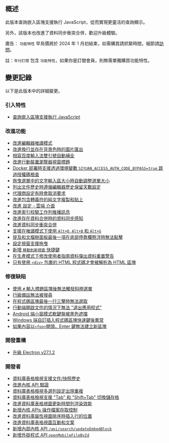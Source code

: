 ## 概述

此版本查詢嵌入區塊支援執行 JavaScript，從而實現更靈活的查詢顯示。

另外，該版本也改進了資料同步衝突合併，歡迎升級體驗。

廣告： `功能特性` 早鳥價將於 2024 年 1 月初結束，如需購買請抓緊時間，細節請[訪問](https://b3log.org/siyuan/pricing.html)。

註：`年付訂閱` 包含 `功能特性`，如果你是訂閱會員，則無需單獨購買功能特性。

## 變更記錄

以下是此版本中的詳細變更。

### 引入特性

* [查詢嵌入區塊支援執行 JavaScript](https://github.com/siyuan-note/siyuan/issues/9648)

### 改進功能

* [改進編輯器唯讀模式](https://github.com/siyuan-note/siyuan/issues/9598)
* [改進換行並存在背景色時的圖片匯出](https://github.com/siyuan-note/siyuan/issues/9685)
* [相容百度輸入法雙引號自動補全](https://github.com/siyuan-note/siyuan/issues/9686)
* [改進行動裝置瀏覽器視窗標題](https://github.com/siyuan-note/siyuan/issues/9695)
* [Docker 部署時支援透過環境變數 `SIYUAN_ACCESS_AUTH_CODE_BYPASS=true` 跳過授權碼檢查](https://github.com/siyuan-note/siyuan/issues/9709)
* [拖曳選單中的文字輸入區大小時自動調整選單大小](https://github.com/siyuan-note/siyuan/issues/9715)
* [列出文件歷史時遵循編輯器歷史保留天數設定](https://github.com/siyuan-note/siyuan/issues/9723)
* [代理商設定有時會取消要求](https://github.com/siyuan-note/siyuan/issues/9725)
* [改進包含轉義符的純文字複製和貼上](https://github.com/siyuan-note/siyuan/issues/9727)
* [改進 設定 - 雲端 介面](https://github.com/siyuan-note/siyuan/issues/9730)
* [改進索引校驗工作列推播訊息](https://github.com/siyuan-note/siyuan/issues/9739)
* [改進存在資料合併時的資料同步感知](https://github.com/siyuan-note/siyuan/issues/9740)
* [改進資料同步衝突合併](https://github.com/siyuan-note/siyuan/issues/9741)
* [支援在唯讀模式下使用 `Alt+O`, `Alt+B` 和 `Alt+G`](https://github.com/siyuan-note/siyuan/issues/9745)
* [提及和文檔樹面板最後一項在底部停靠欄懸浮時無法點擊](https://github.com/siyuan-note/siyuan/issues/9750)
* [設定視窗支援拖曳](https://github.com/siyuan-note/siyuan/issues/9752)
* [新增 `移動到新視窗` 快捷鍵](https://github.com/siyuan-note/siyuan/issues/9754)
* [在生產模式下修改使用者指南資料彈出資料重置警告](https://github.com/siyuan-note/siyuan/issues/9757)
* [只有使用 `<div>` 包裹的 HTML 程式碼才會被解析為 HTML 區塊](https://github.com/siyuan-note/siyuan/issues/9758)

### 修復缺陷

* [使用 `#` 輸入標題區塊後無法觸發斜桿選單](https://github.com/siyuan-note/siyuan/issues/9022)
* [行級備註無法被搜尋](https://github.com/siyuan-note/siyuan/issues/9710)
* [在程式碼區塊最後一行三擊時無法選取](https://github.com/siyuan-note/siyuan/issues/9714)
* [行動端開啟文件的情況下無法 "退出應用程式"](https://github.com/siyuan-note/siyuan/issues/9717)
* [Android 端小窗模式軟鍵盤被黑色遮擋](https://github.com/siyuan-note/siyuan/issues/9726)
* [Windows 端自訂插入程式碼區塊快速鍵後異常](https://github.com/siyuan-note/siyuan/issues/9735)
* [如果內容以`<foo>`開頭，Enter 鍵無法建立新區塊](https://github.com/siyuan-note/siyuan/issues/9755)

### 開發重構

* [升級 Electron v27.1.2](https://github.com/siyuan-note/siyuan/issues/9705)

### 開發者

* [資料庫表格檢視支援文件/快照歷史](https://github.com/siyuan-note/siyuan/issues/9567)
* [改進內核 API 驗證](https://github.com/siyuan-note/siyuan/pull/9702)
* [資料庫表格檢視多選列設定出現重複](https://github.com/siyuan-note/siyuan/issues/9716)
* [資料庫表格檢視支援 "Tab" 和 "Shift+Tab" 切換儲存格](https://github.com/siyuan-note/siyuan/issues/9718)
* [改進資料庫表格視圖更新時間列渲染效能](https://github.com/siyuan-note/siyuan/issues/9719)
* [新增內核 APIs 操作檔案存取控制](https://github.com/siyuan-note/siyuan/pull/9722)
* [改進資料庫屬性視圖排序時插入行的位置](https://github.com/siyuan-note/siyuan/issues/9724)
* [改進資料庫表格視圖互動和文案](https://github.com/siyuan-note/siyuan/issues/9728)
* [新增內部內核 API `/api/search/updateEmbedBlock`](https://github.com/siyuan-note/siyuan/issues/9736)
* [新增外掛程式 API `openMobileFileById`](https://github.com/siyuan-note/siyuan/issues/9738)
